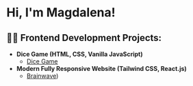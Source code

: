 <h1>Hi, I'm Magdalena!</h1>

<h2>👨‍💻 Frontend Development Projects:</h2>

- <b>Dice Game (HTML, CSS, Vanilla JavaScript)</b>
  - [Dice Game](https://github.com/magdalenalapinska/dice-game)
- <b>Modern Fully Responsive Website (Tailwind CSS, React.js)</b>
  - [Brainwave](https://github.com/magdalenalapinska/brainwave))
